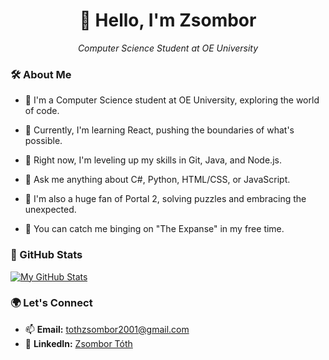 <h1 align="center">👋 Hello, I'm Zsombor</h1>

<p align="center">
  <em>Computer Science Student at OE University</em>
</p>
<!--
<div align="center">
  <img src="your-profile-image-link" alt="Zsombor's Profile Image">
</div>
-->

### 🛠️ About Me

- 🔬 I'm a Computer Science student at OE University, exploring the world of code.
- 🔭 Currently, I'm learning React, pushing the boundaries of what's possible.
- 🌱 Right now, I'm leveling up my skills in Git, Java, and Node.js.
- 💬 Ask me anything about C#, Python, HTML/CSS, or JavaScript.

- 👾 I'm also a huge fan of Portal 2, solving puzzles and embracing the unexpected.
- 🌌 You can catch me binging on "The Expanse" in my free time.

### 🚀 GitHub Stats

[![My GitHub Stats](https://github-readme-stats.vercel.app/api?username=GyufiThePenguin&show_icons=true&theme=dark)](https://github.com/GyufiThePenguin/)

### 🌍 Let's Connect

- 📫 **Email:** [tothzsombor2001@gmail.com](mailto:tothzsombor2001@gmail.com)
- 💼 **LinkedIn:** [Zsombor Tóth](https://www.linkedin.com/in/zsombor-toth-062721235)
<!--- 🌐 **Portfolio:** [Your Personal Website](https://www.yourwebsite.com)-->

